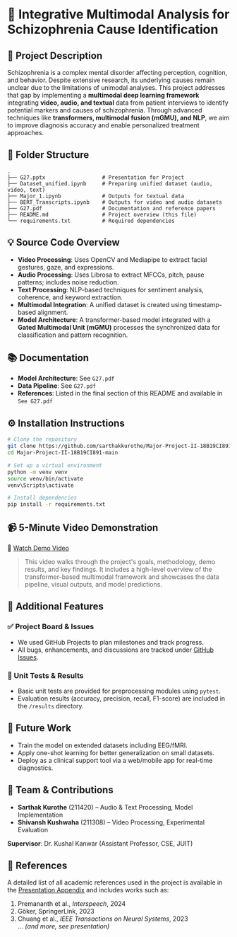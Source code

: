 
# 🧠 Integrative Multimodal Analysis for Schizophrenia Cause Identification

## 📝 Project Description

Schizophrenia is a complex mental disorder affecting perception, cognition, and behavior. Despite extensive research, its underlying causes remain unclear due to the limitations of unimodal analyses. This project addresses that gap by implementing a **multimodal deep learning framework** integrating **video, audio, and textual** data from patient interviews to identify potential markers and causes of schizophrenia. Through advanced techniques like **transformers, multimodal fusion (mGMU), and NLP**, we aim to improve diagnosis accuracy and enable personalized treatment approaches.

## 📂 Folder Structure

```
.
├── G27.pptx                  # Presentation for Project
├── Dataset_unified.ipynb     # Preparing unified dataset (audio, video, text)
├── Major_1.ipynb             # Outputs for textual data
├── BERT_Transcripts.ipynb    # Outputs for video and audio datasets
├── G27.pdf                   # Documentation and reference papers
├── README.md                 # Project overview (this file)
└── requirements.txt          # Required dependencies
```

## 💡 Source Code Overview

- **Video Processing**: Uses OpenCV and Mediapipe to extract facial gestures, gaze, and expressions.
- **Audio Processing**: Uses Librosa to extract MFCCs, pitch, pause patterns; includes noise reduction.
- **Text Processing**: NLP-based techniques for sentiment analysis, coherence, and keyword extraction.
- **Multimodal Integration**: A unified dataset is created using timestamp-based alignment.
- **Model Architecture**: A transformer-based model integrated with a **Gated Multimodal Unit (mGMU)** processes the synchronized data for classification and pattern recognition.

## 📚 Documentation

- **Model Architecture**: See `G27.pdf`
- **Data Pipeline**: See `G27.pdf`
- **References**: Listed in the final section of this README and available in `See G27.pdf`

## ⚙️ Installation Instructions

```bash
# Clone the repository
git clone https://github.com/sarthakkurothe/Major-Project-II-18B19CI891.git
cd Major-Project-II-18B19CI891-main

# Set up a virtual environment
python -m venv venv
source venv/bin/activate  
venv\Scripts\activate   

# Install dependencies
pip install -r requirements.txt
```

## 📹 5-Minute Video Demonstration

🎥 [Watch Demo Video]([https://www.loom.com/share/62c99faf528541daa45376383d5cbe9d?sid=843b0766-ba6c-4e35-9724-42c587ae9ebf])  
> This video walks through the project's goals, methodology, demo results, and key findings. It includes a high-level overview of the transformer-based multimodal framework and showcases the data pipeline, visual outputs, and model predictions.

## 🧪 Additional Features

### ✅ Project Board & Issues
- We used GitHub Projects to plan milestones and track progress.
- All bugs, enhancements, and discussions are tracked under [GitHub Issues](https://github.com/your-repo/issues).

### 🔬 Unit Tests & Results
- Basic unit tests are provided for preprocessing modules using `pytest`.
- Evaluation results (accuracy, precision, recall, F1-score) are included in the `/results` directory.

## 🔮 Future Work

- Train the model on extended datasets including EEG/fMRI.
- Apply one-shot learning for better generalization on small datasets.
- Deploy as a clinical support tool via a web/mobile app for real-time diagnostics.

## 👥 Team & Contributions

- **Sarthak Kurothe** (211420) – Audio & Text Processing, Model Implementation 
- **Shivansh Kushwaha** (211308) – Video Processing, Experimental Evaluation

**Supervisor**: Dr. Kushal Kanwar (Assistant Professor, CSE, JUIT)

## 📖 References

A detailed list of all academic references used in the project is available in the [Presentation Appendix](./docs/references.bib) and includes works such as:

1. Premananth et al., *Interspeech*, 2024  
2. Göker, SpringerLink, 2023  
3. Chuang et al., *IEEE Transactions on Neural Systems*, 2023  
... *(and more, see presentation)*
